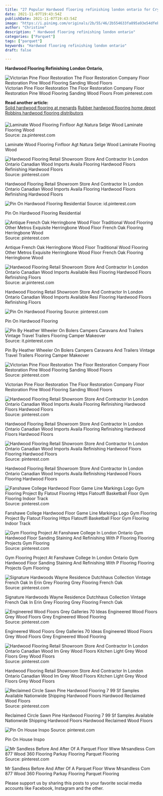 ```yaml
---
title: "27 Popular Hardwood flooring refinishing london ontario for Crypto Trade"
date: 2021-11-07T19:43:54Z
publishDate: 2021-11-07T19:43:54Z
image: "https://i.pinimg.com/originals/2b/55/46/2b554633fa895a93e54dfeb86ce09174.jpg"
author: "Christine"
description: " Hardwood flooring refinishing london ontario"
categories: ["Parquet"]
tags: ["parquet"]
keywords: "Hardwood flooring refinishing london ontario"
draft: false

---
```

<!-- Head tag Code -->
**Hardwood Flooring Refinishing London Ontario**, 

![Victorian Pine Floor Restoration The Floor Restoration Company Floor Restoration Pine Wood Flooring Sanding Wood Floors](https://i.pinimg.com/originals/de/e6/34/dee634ce6cf367ba74bbabdd39bba5b4.jpg "Victorian Pine Floor Restoration The Floor Restoration Company Floor Restoration Pine Wood Flooring Sanding Wood Floors")
Victorian Pine Floor Restoration The Floor Restoration Company Floor Restoration Pine Wood Flooring Sanding Wood Floors From pinterest.com

**Read another article:**  
[Solid hardwood flooring at menards](/solid-hardwood-flooring-at-menards/)
[Rubber hardwood flooring home depot](/rubber-hardwood-flooring-home-depot/)
[Robbins hardwood flooring distributors](/robbins-hardwood-flooring-distributors/)




### 

 


![Laminate Wood Flooring Finfloor Agt Natura Selge Wood Laminate Flooring Wood](https://i.pinimg.com/736x/6e/3a/c5/6e3ac5e2b34e7aa98d96b0903df6556b.jpg "Laminate Wood Flooring Finfloor Agt Natura Selge Wood Laminate Flooring Wood")
Source: za.pinterest.com

Laminate Wood Flooring Finfloor Agt Natura Selge Wood Laminate Flooring Wood  

![Hardwood Flooring Retail Showroom Store And Contractor In London Ontario Canadian Wood Imports Availa Flooring Hardwood Floors Refinishing Hardwood Floors](https://i.pinimg.com/originals/ba/57/0e/ba570e821b739d7bd990a15c9cabe048.jpg "Hardwood Flooring Retail Showroom Store And Contractor In London Ontario Canadian Wood Imports Availa Flooring Hardwood Floors Refinishing Hardwood Floors")
Source: pinterest.com

Hardwood Flooring Retail Showroom Store And Contractor In London Ontario Canadian Wood Imports Availa Flooring Hardwood Floors Refinishing Hardwood Floors  

![Pin On Hardwood Flooring Residential](https://i.pinimg.com/originals/25/73/16/2573162b25e6f123ccc3b689394813b1.jpg "Pin On Hardwood Flooring Residential")
Source: id.pinterest.com

Pin On Hardwood Flooring Residential  

![Antique French Oak Herringbone Wood Floor Traditional Wood Flooring Other Metros Exquisite Herringbone Wood Floor French Oak Flooring Herringbone Wood](https://i.pinimg.com/originals/1e/56/b4/1e56b4f1c5cff1390b3e35374aa6a18e.jpg "Antique French Oak Herringbone Wood Floor Traditional Wood Flooring Other Metros Exquisite Herringbone Wood Floor French Oak Flooring Herringbone Wood")
Source: pinterest.com

Antique French Oak Herringbone Wood Floor Traditional Wood Flooring Other Metros Exquisite Herringbone Wood Floor French Oak Flooring Herringbone Wood  

![Hardwood Flooring Retail Showroom Store And Contractor In London Ontario Canadian Wood Imports Available Resi Flooring Hardwood Floors Refinishing Floors](https://i.pinimg.com/originals/ca/01/72/ca0172fc0bce9e5ef4885aaed0552db1.jpg "Hardwood Flooring Retail Showroom Store And Contractor In London Ontario Canadian Wood Imports Available Resi Flooring Hardwood Floors Refinishing Floors")
Source: ar.pinterest.com

Hardwood Flooring Retail Showroom Store And Contractor In London Ontario Canadian Wood Imports Available Resi Flooring Hardwood Floors Refinishing Floors  

![Pin On Hardwood Flooring](https://i.pinimg.com/originals/a7/06/b5/a706b54e324e141625f607ecd4d45653.jpg "Pin On Hardwood Flooring")
Source: pinterest.com

Pin On Hardwood Flooring  

![Pin By Heather Wheeler On Bolers Campers Caravans And Trailers Vintage Travel Trailers Flooring Camper Makeover](https://i.pinimg.com/originals/e5/d6/e5/e5d6e580b0b709502b84da267c132168.jpg "Pin By Heather Wheeler On Bolers Campers Caravans And Trailers Vintage Travel Trailers Flooring Camper Makeover")
Source: it.pinterest.com

Pin By Heather Wheeler On Bolers Campers Caravans And Trailers Vintage Travel Trailers Flooring Camper Makeover  

![Victorian Pine Floor Restoration The Floor Restoration Company Floor Restoration Pine Wood Flooring Sanding Wood Floors](https://i.pinimg.com/originals/de/e6/34/dee634ce6cf367ba74bbabdd39bba5b4.jpg "Victorian Pine Floor Restoration The Floor Restoration Company Floor Restoration Pine Wood Flooring Sanding Wood Floors")
Source: pinterest.com

Victorian Pine Floor Restoration The Floor Restoration Company Floor Restoration Pine Wood Flooring Sanding Wood Floors  

![Hardwood Flooring Retail Showroom Store And Contractor In London Ontario Canadian Wood Imports Availa Flooring Refinishing Hardwood Floors Hardwood Floors](https://i.pinimg.com/originals/01/e7/d4/01e7d4564d17983746aae480fc1a66ce.jpg "Hardwood Flooring Retail Showroom Store And Contractor In London Ontario Canadian Wood Imports Availa Flooring Refinishing Hardwood Floors Hardwood Floors")
Source: pinterest.com

Hardwood Flooring Retail Showroom Store And Contractor In London Ontario Canadian Wood Imports Availa Flooring Refinishing Hardwood Floors Hardwood Floors  

![Hardwood Flooring Retail Showroom Store And Contractor In London Ontario Canadian Wood Imports Availa Refinishing Hardwood Floors Flooring Hardwood Floors](https://i.pinimg.com/originals/e7/26/be/e726bef9c4418d37e379c59125303cfd.jpg "Hardwood Flooring Retail Showroom Store And Contractor In London Ontario Canadian Wood Imports Availa Refinishing Hardwood Floors Flooring Hardwood Floors")
Source: pinterest.com

Hardwood Flooring Retail Showroom Store And Contractor In London Ontario Canadian Wood Imports Availa Refinishing Hardwood Floors Flooring Hardwood Floors  

![Fanshawe College Hardwood Floor Game Line Markings Logo Gym Flooring Project By Flatout Flooring Https Flatoutfl Basketball Floor Gym Flooring Indoor Track](https://i.pinimg.com/originals/9a/49/f7/9a49f75d60b0c9983867c024c93ceaea.jpg "Fanshawe College Hardwood Floor Game Line Markings Logo Gym Flooring Project By Flatout Flooring Https Flatoutfl Basketball Floor Gym Flooring Indoor Track")
Source: pinterest.com

Fanshawe College Hardwood Floor Game Line Markings Logo Gym Flooring Project By Flatout Flooring Https Flatoutfl Basketball Floor Gym Flooring Indoor Track  

![Gym Flooring Project At Fanshawe College In London Ontario Gym Hardwood Floor Sanding Staining And Refinishing With P Flooring Flooring Projects Gym Flooring](https://i.pinimg.com/736x/47/4c/fb/474cfba6dadbef3765fdc838cbe9cd5e.jpg "Gym Flooring Project At Fanshawe College In London Ontario Gym Hardwood Floor Sanding Staining And Refinishing With P Flooring Flooring Projects Gym Flooring")
Source: pinterest.com

Gym Flooring Project At Fanshawe College In London Ontario Gym Hardwood Floor Sanding Staining And Refinishing With P Flooring Flooring Projects Gym Flooring  

![Signature Hardwoods Wayne Residence Dutchhaus Collection Vintage French Oak In Erin Grey Flooring Grey Flooring French Oak](https://i.pinimg.com/474x/7e/17/4f/7e174f8c4e5e5368346868bec7dea9a6.jpg "Signature Hardwoods Wayne Residence Dutchhaus Collection Vintage French Oak In Erin Grey Flooring Grey Flooring French Oak")
Source: pinterest.com

Signature Hardwoods Wayne Residence Dutchhaus Collection Vintage French Oak In Erin Grey Flooring Grey Flooring French Oak  

![Engineered Wood Floors Grey Galleries 70 Ideas Engineered Wood Floors Grey Wood Floors Grey Engineered Wood Flooring](https://i.pinimg.com/474x/3b/56/5a/3b565a7d163615da0073ea6e693dbb41.jpg "Engineered Wood Floors Grey Galleries 70 Ideas Engineered Wood Floors Grey Wood Floors Grey Engineered Wood Flooring")
Source: pinterest.com

Engineered Wood Floors Grey Galleries 70 Ideas Engineered Wood Floors Grey Wood Floors Grey Engineered Wood Flooring  

![Hardwood Flooring Retail Showroom Store And Contractor In London Ontario Canadian Wood Im Grey Wood Floors Kitchen Light Grey Wood Floors Grey Wood Floors](https://i.pinimg.com/736x/ed/00/d1/ed00d1a27c466ce61796fe0d170eada9--open-concept-kitchen-concept-kitchens.jpg "Hardwood Flooring Retail Showroom Store And Contractor In London Ontario Canadian Wood Im Grey Wood Floors Kitchen Light Grey Wood Floors Grey Wood Floors")
Source: pinterest.com

Hardwood Flooring Retail Showroom Store And Contractor In London Ontario Canadian Wood Im Grey Wood Floors Kitchen Light Grey Wood Floors Grey Wood Floors  

![Reclaimed Circle Sawn Pine Hardwood Flooring 7 99 Sf Samples Available Nationwide Shipping Hardwood Floors Hardwood Reclaimed Wood Floors](https://i.pinimg.com/736x/5c/e5/bf/5ce5bf87a0464e1f2a180b13b911ed9c.jpg "Reclaimed Circle Sawn Pine Hardwood Flooring 7 99 Sf Samples Available Nationwide Shipping Hardwood Floors Hardwood Reclaimed Wood Floors")
Source: pinterest.com

Reclaimed Circle Sawn Pine Hardwood Flooring 7 99 Sf Samples Available Nationwide Shipping Hardwood Floors Hardwood Reclaimed Wood Floors  

![Pin On House Inspo](https://i.pinimg.com/originals/da/03/87/da0387293904b14fe907a3e1b5769544.jpg "Pin On House Inspo")
Source: pinterest.com

Pin On House Inspo  

![Mr Sandless Before And After Of A Parquet Floor Www Mrsandless Com 877 Wood 360 Flooring Parkay Flooring Parquet Flooring](https://i.pinimg.com/originals/2b/55/46/2b554633fa895a93e54dfeb86ce09174.jpg "Mr Sandless Before And After Of A Parquet Floor Www Mrsandless Com 877 Wood 360 Flooring Parkay Flooring Parquet Flooring")
Source: pinterest.com

Mr Sandless Before And After Of A Parquet Floor Www Mrsandless Com 877 Wood 360 Flooring Parkay Flooring Parquet Flooring  

Please support us by sharing this posts to your favorite social media accounts like Facebook, Instagram and the other.

